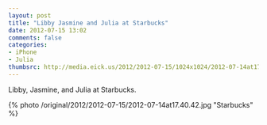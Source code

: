 ```yaml
---
layout: post
title: "Libby Jasmine and Julia at Starbucks"
date: 2012-07-15 13:02
comments: false
categories: 
- iPhone
- Julia
thumbsrc: http://media.eick.us/2012/2012-07-15/1024x1024/2012-07-14at17.40.42.jpg
---
```

Libby, Jasmine, and Julia at Starbucks.

{% photo /original/2012/2012-07-15/2012-07-14at17.40.42.jpg "Starbucks" %}

